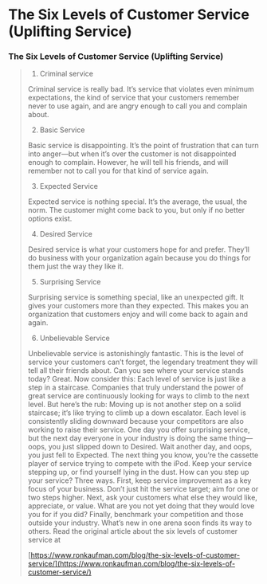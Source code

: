 # The Six Levels of Customer Service (Uplifting Service)

### The Six Levels of Customer Service (Uplifting Service)

> 1. Criminal service
>
> Criminal service is really bad. It’s service that violates even minimum expectations, the kind of service that your customers remember never to use again, and are angry enough to call you and complain about.
>
> 2. Basic Service
>
> Basic service is disappointing. It’s the point of frustration that can turn into anger—but when it’s over the customer is not disappointed enough to complain. However, he will tell his friends, and will remember not to call you for that kind of service again.
>
> 3. Expected Service
>
> Expected service is nothing special. It’s the average, the usual, the norm. The customer might come back to you, but only if no better options exist.
>
> 4. Desired Service
>
> Desired service is what your customers hope for and prefer. They’ll do business with your organization again because you do things for them just the way they like it.
>
> 5. Surprising Service
>
> Surprising service is something special, like an unexpected gift. It gives your customers more than they expected. This makes you an organization that customers enjoy and will come back to again and again.
>
> 6. Unbelievable Service
>
> Unbelievable service is astonishingly fantastic. This is the level of service your customers can’t forget, the legendary treatment they will tell all their friends about. Can you see where your service stands today? Great. Now consider this: Each level of service is just like a step in a staircase. Companies that truly understand the power of great service are continuously looking for ways to climb to the next level. But here’s the rub: Moving up is not another step on a solid staircase; it’s like trying to climb up a down escalator. Each level is consistently sliding downward because your competitors are also working to raise their service. One day you offer surprising service, but the next day everyone in your industry is doing the same thing—oops, you just slipped down to Desired. Wait another day, and oops, you just fell to Expected. The next thing you know, you’re the cassette player of service trying to compete with the iPod. Keep your service stepping up, or find yourself lying in the dust. How can you step up your service? Three ways. First, keep service improvement as a key focus of your business. Don’t just hit the service target; aim for one or two steps higher. Next, ask your customers what else they would like, appreciate, or value. What are you not yet doing that they would love you for if you did? Finally, benchmark your competition and those outside your industry. What’s new in one arena soon finds its way to others. Read the original article about the six levels of customer service at
>
> [https://www.ronkaufman.com/blog/the-six-levels-of-customer-service/](https://www.ronkaufman.com/blog/the-six-levels-of-customer-service/)
